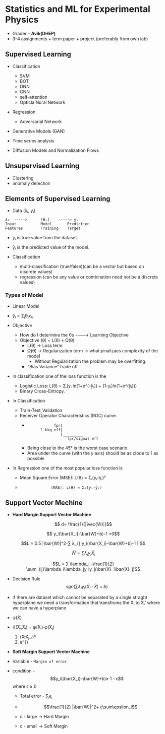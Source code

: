 # Statistics and ML for Experimental Physics
- Grader - **Avik(DHEP)**
- 3-4 assignments + term paper + project (preferably from own lab)

## Supervised Learning
- Classification
    - SVM
    - BOT
    - DNN
    - GNN
    - self-attention
    - Opticla Nural Network

- Regression
    - Adversarial Network

- Generative Models (GAN)

- Time series analysis 

- Diffusion Models and Normalization Flows

## Unsupervised Learning
- Clustering 
- anomaly detection

## Elements of Supervised Learning

- Data (̄xᵢ, yᵢ)
```text
̄xᵢ  ----->      [θⱼ]    -----> yᵢ 
Input           Model       Prediction 
Features        Training    Target
```
- yᵢ is true value from the dataset.
- ̂yᵢ is the predicted value of the model.

- Classification
    - multi-classification (true/false)(can be a vector but based on discrete values)
    - regression (can be any value or combination need not be a discrete values)

### Types of Model
- Linear Model
- ̂yᵢ = Σⱼθⱼxᵢⱼ   
- Objective 
    - How do I determine the θs ----> Learning Objective
    - Objective (θ) = L(θ) + Ω(θ)
        - L(θ) -> Loss term
        - Ω(θ) -> Regularization term -> what pinalizaes complexity of the model
            - Without Regularization the problem may be overfitting.
        - "Bias Variance" trade off.
- In classification one of the loss function is the 
    - Logistic Loss: L(θ) = Σᵢ(yᵢ ln(1+e^(-̂yᵢ)) + (1-yᵢ)ln(1+e^(̂yᵢ)))
    - Binary Cross-Entropy.

- In Classification
    - Train-Test_Validation
    - Receiver Operator Characteristics (ROC) curve.
        - ```text
                      fpr|
                1-bkg eff|
                         |_________
                            tpr/signal eff
          ```
        - Being close to the 45° is the worst case scenario
        - Area under the curve (with the y axis) should be as clode to 1 as possible  

- In Regression one of the most popular loss function is 
    - Mean Square Error (MSE): L(θ) = Σᵢ(yᵢ-̂yᵢ)² 
    -                   (MAE): L(θ) = Σᵢ(yᵢ-̂yᵢ)


## Support Vector Mechine

- **Hard Margin Support Vector Machine** 

$$ d= \frac{1}{|̄\vec{W}|}$$

$$ y_i(\bar{X_i}-\bar{W}+b)-1 =0$$

$$L = 0.5 |\bar{W}|^2-∑ λ_i [ y_i(\bar{X_i}-\bar{W}+b)-1 ]
$$

$$ \bar{W} = ∑ λ_iy_i\bar{X}_i$$

$$L = ∑ \lambda_i -\frac{1}{2} \sum_{ij}\lambda_i\lambda_jy_iy_j(\bar{X}_i\bar{X}_j)$$

- Decision Rule 
$$sgn(∑\lambda_iy_i(\bar{X}_i\cdot\bar{X})+b)$$


- If there are dataset which cannot be separated by a single straght hyperplane we need a transformation that transfroms the ̄Xᵢ to ̄Xᵢ' where we can have a hyperplane

- φ(̄X) 
- K(̄Xᵢ,̄Xᵢ) = φ(̄Xᵢ)⋅φ(̄Xⱼ)
    1) (̄Xᵢ̄Xⱼ₊₁)ⁿ 
    2) e^{} 

- **Soft Margin Support Vector Machine**
- Variable - `Margin of error`
- condition -  $$y_i(\bar{X_i}-\bar{W}+b)≥ 1 - ϵ$$ where ϵ ≥ 0
    - Total error - $\sum_i\epsilon_i$

    - $$\frac{1}{2} |\bar{W}|^2+ c\sum\epsilon_i$$
    - c - large → Hard Margin
    - c - small → Soft Margin